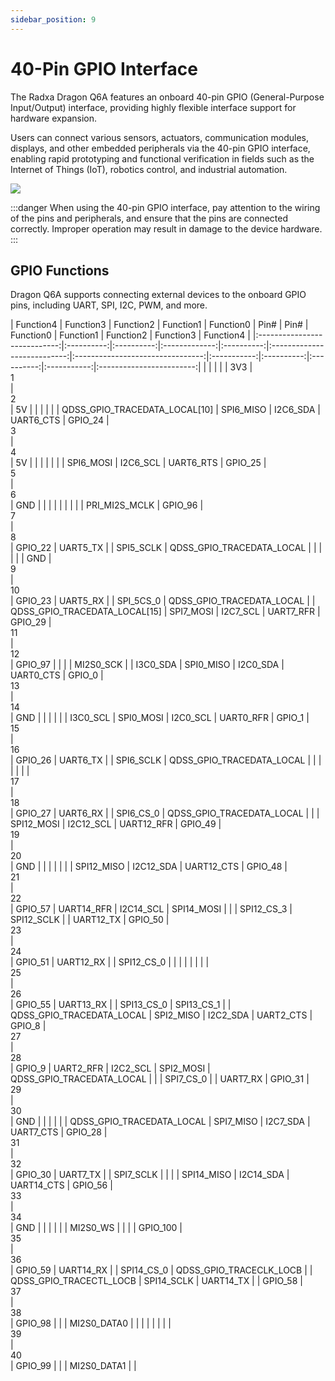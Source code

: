 ```yaml
---
sidebar_position: 9
---
```


# 40-Pin GPIO Interface

The Radxa Dragon Q6A features an onboard 40-pin GPIO (General-Purpose Input/Output) interface, providing highly flexible interface support for hardware expansion.

Users can connect various sensors, actuators, communication modules, displays, and other embedded peripherals via the 40-pin GPIO interface, enabling rapid prototyping and functional verification in fields such as the Internet of Things (IoT), robotics control, and industrial automation.

<div style={{textAlign: 'center'}}>
   <img src="/img/dragon/q6a/q6a_gpio.webp" style={{width: '100%', maxWidth: '1200px'}} />
</div>

:::danger
When using the 40-pin GPIO interface, pay attention to the wiring of the pins and peripherals, and ensure that the pins are connected correctly. Improper operation may result in damage to the device hardware.
:::

## GPIO Functions

Dragon Q6A supports connecting external devices to the onboard GPIO pins, including UART, SPI, I2C, PWM, and more.

<TabItem value="Dragon Q6A">
     <div className='gpio_style' style={{ overflow :"auto"}} >
| Function4                    | Function3  | Function2  | Function1    | Function0 | Pin#                         | Pin#                             | Function0 | Function1 | Function2 | Function3  | Function4               |
|:----------------------------:|:----------:|:----------:|:-------------:|:----------:|:---------------------------:|:--------------------------------:|:-----------:|:----------:|:----------:|:-----------:|:------------------------:|
|                              |            |            |               | 3V3        | <div className='yellow'>1</div>| <div className='red'>2</div>   | 5V          |            |            |             |                          |
| QDSS_GPIO_TRACEDATA_LOCAL[10] | SPI6_MISO  | I2C6_SDA   | UART6_CTS     | GPIO_24    | <div className='green'>3</div> | <div className='red'>4</div>   | 5V          |            |            |             |                          |
|                              | SPI6_MOSI  | I2C6_SCL   | UART6_RTS     | GPIO_25    | <div className='green'>5</div> | <div className='black'>6</div> | GND         |            |            |             |                          |
|                              |            |            | PRI_MI2S_MCLK | GPIO_96    | <div className='green'>7</div> | <div className='green'>8</div> | GPIO_22     | UART5_TX   |            | SPI5_SCLK   | QDSS_GPIO_TRACEDATA_LOCAL |
|                              |            |            |               | GND        | <div className='black'>9</div> | <div className='green'>10</div>| GPIO_23     | UART5_RX   |            | SPI_5CS_0   | QDSS_GPIO_TRACEDATA_LOCAL |
| QDSS_GPIO_TRACEDATA_LOCAL[15] | SPI7_MOSI  | I2C7_SCL   | UART7_RFR     | GPIO_29    | <div className='green'>11</div>| <div className='green'>12</div>|  GPIO_97    |            |            |             | MI2S0_SCK                |
| I3C0_SDA                     | SPI0_MISO  | I2C0_SDA   | UART0_CTS     | GPIO_0     | <div className='green'>13</div>| <div className='black'>14</div>|  GND        |            |            |             |                          |
| I3C0_SCL                     | SPI0_MOSI  | I2C0_SCL   | UART0_RFR     | GPIO_1     | <div className='green'>15</div>| <div className='green'>16</div>|  GPIO_26    | UART6_TX   |            | SPI6_SCLK   | QDSS_GPIO_TRACEDATA_LOCAL |
|                              |            |            |               |            | <div className='green'>17</div>| <div className='green'>18</div>|  GPIO_27    | UART6_RX   |            | SPI6_CS_0   | QDSS_GPIO_TRACEDATA_LOCAL |
|                              | SPI12_MOSI | I2C12_SCL  | UART12_RFR    | GPIO_49    | <div className='green'>19</div>| <div className='black'>20</div>|  GND        |            |            |             |                          |
|                              | SPI12_MISO | I2C12_SDA  | UART12_CTS    | GPIO_48    | <div className='green'>21</div>| <div className='green'>22</div>|  GPIO_57    | UART14_RFR | I2C14_SCL  | SPI14_MOSI  |                          |
| SPI12_CS_3                   | SPI12_SCLK |            | UART12_TX     | GPIO_50    | <div className='green'>23</div>| <div className='green'>24</div>|  GPIO_51    | UART12_RX  |            | SPI12_CS_0  |                          |
|                              |            |            |               |            | <div className='black'>25</div>| <div className='green'>26</div>|  GPIO_55    | UART13_RX  |            | SPI13_CS_0  | SPI13_CS_1               |
| QDSS_GPIO_TRACEDATA_LOCAL     | SPI2_MISO  | I2C2_SDA   | UART2_CTS     | GPIO_8     | <div className='blue'>27</div> | <div className='blue'>28</div> | GPIO_9      | UART2_RFR  | I2C2_SCL   | SPI2_MOSI   | QDSS_GPIO_TRACEDATA_LOCAL |
|                              | SPI7_CS_0  |            | UART7_RX      | GPIO_31    | <div className='green'>29</div>| <div className='black'>30</div>|  GND        |            |            |             |                          |
| QDSS_GPIO_TRACEDATA_LOCAL     | SPI7_MISO  | I2C7_SDA   | UART7_CTS     | GPIO_28    | <div className='green'>31</div>| <div className='green'>32</div>|  GPIO_30    | UART7_TX   |            | SPI7_SCLK   |                          |
|                              | SPI14_MISO | I2C14_SDA  | UART14_CTS    | GPIO_56    | <div className='green'>33</div>| <div className='black'>34</div>|  GND        |            |            |             |                          |
| MI2S0_WS                     |            |            |               | GPIO_100   | <div className='green'>35</div>| <div className='green'>36</div>|  GPIO_59    | UART14_RX  |            | SPI14_CS_0  | QDSS_GPIO_TRACECLK_LOCB  |
| QDSS_GPIO_TRACECTL_LOCB      | SPI14_SCLK | UART14_TX  |               | GPIO_58    | <div className='green'>37</div>| <div className='green'>38</div>|  GPIO_98    |            |            | MI2S0_DATA0 |                          |
|                              |            |            |               |            | <div className='black'>39</div>| <div className='green'>40</div>|  GPIO_99    |            |            | MI2S0_DATA1 |                          |
   </div>
</TabItem>
